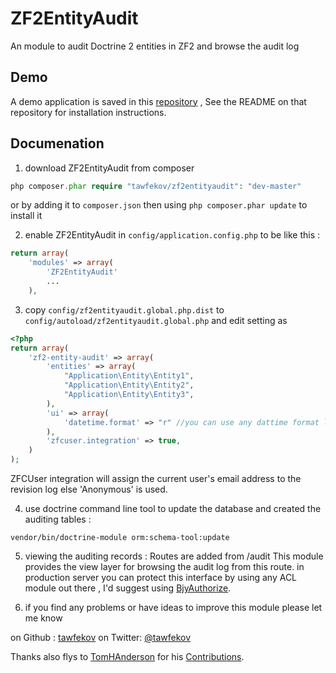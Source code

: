 ZF2EntityAudit
==============

An module to audit Doctrine 2 entities in ZF2 and browse the audit log


Demo
----
A demo application is saved in this [repository] , See the README on that repository  for installation instructions.

Documenation
------------

1. download ZF2EntityAudit from composer 
```php
php composer.phar require "tawfekov/zf2entityaudit": "dev-master"
```
or by adding it to `composer.json` then using `php composer.phar update` to install it 

2. enable ZF2EntityAudit in `config/application.config.php` to be like this : 
```php
return array(
    'modules' => array(
        'ZF2EntityAudit'
        ...
    ),
```

3. copy `config/zf2entityaudit.global.php.dist` to `config/autoload/zf2entityaudit.global.php` and edit setting as
```php
<?php
return array(
    'zf2-entity-audit' => array(    
        'entities' => array(
            "Application\Entity\Entity1",
            "Application\Entity\Entity2",
            "Application\Entity\Entity3",
        ),
        'ui' => array(
            'datetime.format' => "r" //you can use any dattime format like Y-m-d , c , r , 
        ),
        'zfcuser.integration' => true,
    )
);
```
ZFCUser integration will assign the current user's email address  to the revision log else 'Anonymous' is used.

4. use doctrine command line tool to update the database and created the auditing tables :
```shell
vendor/bin/doctrine-module orm:schema-tool:update
```

5. viewing the auditing records :
Routes are added from /audit  This module provides the view layer for browsing the audit log
from this route.
in production server you can protect this interface by using any ACL module out there , I'd suggest using [BjyAuthorize].

6. if you find any problems or have ideas to improve this module please let me know

on Github : [tawfekov]
on Twitter: [@tawfekov]

Thanks also flys to [TomHAnderson] for his [Contributions].

[repository]:https://github.com/tawfekov/ZF2EntityAudit-demo
[Contributions]:https://github.com/tawfekov/ZF2EntityAudit/graphs/contributors
[BjyAuthorize]:github.com/bjyoungblood/BjyAuthorize
[TomHAnderson]:https://github.com/TomHAnderson
[tawfekov]:https://github.com/tawfekov
[@tawfekov]:http://twitter.com/tawfekov
